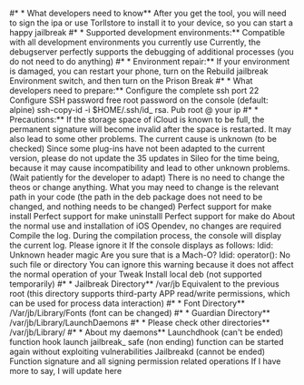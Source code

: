 #* * What developers need to know**
After you get the tool, you will need to sign the ipa or use Torllstore to install it to your device, so you can start a happy jailbreak
#* * Supported development environments:**
Compatible with all development environments you currently use
Currently, the debugserver perfectly supports the debugging of additional processes (you do not need to do anything)
#* * Environment repair:**
If your environment is damaged, you can restart your phone, turn on the Rebuild jailbreak Environment switch, and then turn on the Prison Break
#* * What developers need to prepare:**
Configure the complete ssh port 22
Configure SSH password free root password on the console (default: alpine)
ssh-copy-id -i $HOME/.ssh/id_ rsa. Pub root @ your ip
#* * Precautions:**
If the storage space of iCloud is known to be full, the permanent signature will become invalid after the space is restarted. It may also lead to some other problems. The current cause is unknown (to be checked)
Since some plug-ins have not been adapted to the current version, please do not update the 35 updates in Sileo for the time being, because it may cause incompatibility and lead to other unknown problems. (Wait patiently for the developer to adapt)
There is no need to change the theos or change anything. What you may need to change is the relevant path in your code (the path in the deb package does not need to be changed, and nothing needs to be changed)
Perfect support for make install
Perfect support for make uninstalll
Perfect support for make do
About the normal use and installation of iOS Opendev, no changes are required
Compile the log. During the compilation process, the console will display the current log. Please ignore it
If the console displays as follows:
ldid: Unknown header magic
Are you sure that is a Mach-O?
ldid: operator(): No such file or directory
You can ignore this warning because it does not affect the normal operation of your Tweak
Install local deb (not supported temporarily)
#* * Jailbreak Directory**
/var/jb
Equivalent to the previous root (this directory supports third-party APP read/write permissions, which can be used for process data interaction)
#* * Font Directory**
/Var/jb/Library/Fonts (font can be changed)
#* * Guardian Directory**
/var/jb/Library/LaunchDaemons
#* * Please check other directories**
/var/jb/Library/
#* * About my daemons**
Launchdhook (can't be ended) function hook launch
jailbreak_ safe (non ending) function can be started again without exploiting vulnerabilities
Jailbreakd (cannot be ended) Function signature and all signing permission related operations
If I have more to say, I will update here
